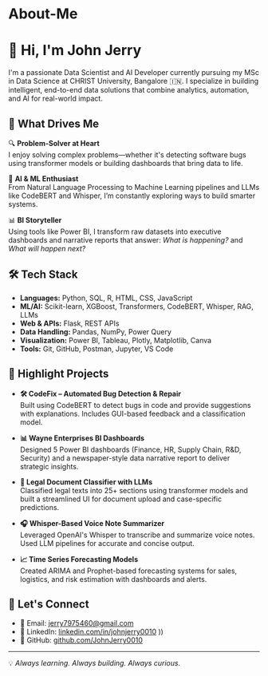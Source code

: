 # About-Me
# 👋 Hi, I'm John Jerry

I'm a passionate Data Scientist and AI Developer currently pursuing my MSc in Data Science at CHRIST University, Bangalore 🇮🇳. I specialize in building intelligent, end-to-end data solutions that combine analytics, automation, and AI for real-world impact.

## 🚀 What Drives Me

🔍 **Problem-Solver at Heart**  
I enjoy solving complex problems—whether it's detecting software bugs using transformer models or building dashboards that bring data to life.

🧠 **AI & ML Enthusiast**  
From Natural Language Processing to Machine Learning pipelines and LLMs like CodeBERT and Whisper, I’m constantly exploring ways to build smarter systems.

📊 **BI Storyteller**  
Using tools like Power BI, I transform raw datasets into executive dashboards and narrative reports that answer: *What is happening?* and *What will happen next?*

## 🛠️ Tech Stack

- **Languages:** Python, SQL, R, HTML, CSS, JavaScript
- **ML/AI:** Scikit-learn, XGBoost, Transformers, CodeBERT, Whisper, RAG, LLMs
- **Web & APIs:** Flask,  REST APIs
- **Data Handling:** Pandas, NumPy, Power Query
- **Visualization:** Power BI, Tableau, Plotly, Matplotlib, Canva
- **Tools:** Git, GitHub, Postman, Jupyter, VS Code

## 🔬 Highlight Projects

- **🛠️ CodeFix – Automated Bug Detection & Repair**  
  Built using CodeBERT to detect bugs in code and provide suggestions with explanations. Includes GUI-based feedback and a classification model.

- **📊 Wayne Enterprises BI Dashboards**  
  Designed 5 Power BI dashboards (Finance, HR, Supply Chain, R&D, Security) and a newspaper-style data narrative report to deliver strategic insights.

- **🧾 Legal Document Classifier with LLMs**  
  Classified legal texts into 25+ sections using transformer models and built a streamlined UI for document upload and case-specific predictions.

- **🎧 Whisper-Based Voice Note Summarizer**  
  Leveraged OpenAI's Whisper to transcribe and summarize voice notes. Used LLM pipelines for accurate and concise output.

- **📈 Time Series Forecasting Models**  
  Created ARIMA and Prophet-based forecasting systems for sales, logistics, and risk estimation with dashboards and alerts.

## 📍 Let's Connect

- 📧 Email: jerry7975460@gmail.com  
- 💼 LinkedIn: [linkedin.com/in/johnjerry0010]([https://linkedin.com/in/johnjerry0010](https://www.linkedin.com/in/john-jerry/))  ))  
- 📂 GitHub: [github.com/JohnJerry0010](https://github.com/JohnJerry0010)

---

💡 *Always learning. Always building. Always curious.*
